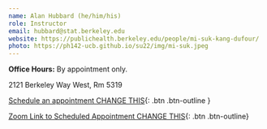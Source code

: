 ```yaml
---
name: Alan Hubbard (he/him/his)
role: Instructor
email: hubbard@stat.berkeley.edu
website: https://publichealth.berkeley.edu/people/mi-suk-kang-dufour/
photo: https://ph142-ucb.github.io/su22/img/mi-suk.jpeg
---
```


**Office Hours:** By appointment only. 

2121 Berkeley Way West, Rm 5319

[Schedule an appointment CHANGE THIS](https://mi-suk.youcanbook.me){: .btn .btn-outline }

[Zoom Link to Scheduled Appointment CHANGE THIS](https://berkeley.zoom.us/j/6119016101){: .btn .btn-outline}